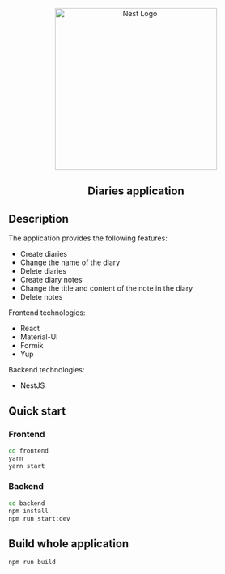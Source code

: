 <p align="center">
  <a href="http://nestjs.com/" target="blank"><img src="https://upload.wikimedia.org/wikipedia/commons/e/ed/Book_Hexagonal_Icon.svg" width="320" alt="Nest Logo" /></a>
</p>

<h2 align="center">
  Diaries application
</h2>

## Description

The application provides the following features:

- Create diaries
- Change the name of the diary
- Delete diaries
- Create diary notes
- Change the title and content of the note in the diary
- Delete notes

Frontend technologies:

- React
- Material-UI
- Formik
- Yup

Backend technologies:

- NestJS

## Quick start

### Frontend

```sh
cd frontend
yarn
yarn start
```

### Backend

```sh
cd backend
npm install
npm run start:dev
```

## Build whole application

```sh
npm run build
```
